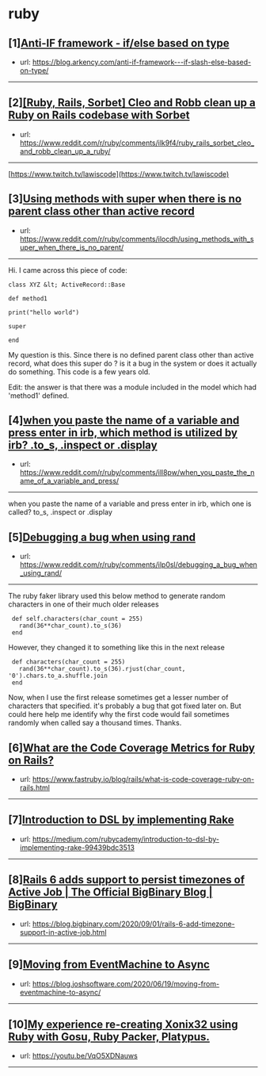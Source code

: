 # ruby
## [1][Anti-IF framework - if/else based on type](https://www.reddit.com/r/ruby/comments/ilt25m/antiif_framework_ifelse_based_on_type/)
- url: https://blog.arkency.com/anti-if-framework---if-slash-else-based-on-type/
---

## [2][[Ruby, Rails, Sorbet] Cleo and Robb clean up a Ruby on Rails codebase with Sorbet](https://www.reddit.com/r/ruby/comments/ilk9f4/ruby_rails_sorbet_cleo_and_robb_clean_up_a_ruby/)
- url: https://www.reddit.com/r/ruby/comments/ilk9f4/ruby_rails_sorbet_cleo_and_robb_clean_up_a_ruby/
---
[https://www.twitch.tv/lawiscode](https://www.twitch.tv/lawiscode)
## [3][Using methods with super when there is no parent class other than active record](https://www.reddit.com/r/ruby/comments/ilocdh/using_methods_with_super_when_there_is_no_parent/)
- url: https://www.reddit.com/r/ruby/comments/ilocdh/using_methods_with_super_when_there_is_no_parent/
---
Hi. I came across this piece of code:

`class XYZ &lt; ActiveRecord::Base`

  `def method1`

`print("hello world")`

`super`

  `end`

My question is this. Since there is no defined parent class other than active record, what does this super do ? is it a bug in the system or does it actually do something. This code is a few years old.

Edit: the answer is that there was a module included in the model which had 'method1' defined.
## [4][when you paste the name of a variable and press enter in irb, which method is utilized by irb? .to_s, .inspect or .display](https://www.reddit.com/r/ruby/comments/ill8pw/when_you_paste_the_name_of_a_variable_and_press/)
- url: https://www.reddit.com/r/ruby/comments/ill8pw/when_you_paste_the_name_of_a_variable_and_press/
---
when you paste the name of a variable and press enter in irb, which one is called? to\_s, .inspect or .display
## [5][Debugging a bug when using rand](https://www.reddit.com/r/ruby/comments/ilp0sl/debugging_a_bug_when_using_rand/)
- url: https://www.reddit.com/r/ruby/comments/ilp0sl/debugging_a_bug_when_using_rand/
---
The ruby faker library used this below method to generate random characters in one of their much older releases

     def self.characters(char_count = 255)
       rand(36**char_count).to_s(36)
     end

However, they changed it to something like this in the next release

     def characters(char_count = 255)
       rand(36**char_count).to_s(36).rjust(char_count, '0').chars.to_a.shuffle.join
     end 

Now, when I use the first release sometimes get a lesser number of characters that specified. it's probably a bug that got fixed later on. But could here help me identify why the first code would fail sometimes randomly when called say a thousand times. Thanks.
## [6][What are the Code Coverage Metrics for Ruby on Rails?](https://www.reddit.com/r/ruby/comments/il7r5h/what_are_the_code_coverage_metrics_for_ruby_on/)
- url: https://www.fastruby.io/blog/rails/what-is-code-coverage-ruby-on-rails.html
---

## [7][Introduction to DSL by implementing Rake](https://www.reddit.com/r/ruby/comments/il40do/introduction_to_dsl_by_implementing_rake/)
- url: https://medium.com/rubycademy/introduction-to-dsl-by-implementing-rake-99439bdc3513
---

## [8][Rails 6 adds support to persist timezones of Active Job | The Official BigBinary Blog | BigBinary](https://www.reddit.com/r/ruby/comments/il2gy4/rails_6_adds_support_to_persist_timezones_of/)
- url: https://blog.bigbinary.com/2020/09/01/rails-6-add-timezone-support-in-active-job.html
---

## [9][Moving from EventMachine to Async](https://www.reddit.com/r/ruby/comments/ikjcux/moving_from_eventmachine_to_async/)
- url: https://blog.joshsoftware.com/2020/06/19/moving-from-eventmachine-to-async/
---

## [10][My experience re-creating Xonix32 using Ruby with Gosu, Ruby Packer, Platypus.](https://www.reddit.com/r/ruby/comments/ikhvga/my_experience_recreating_xonix32_using_ruby_with/)
- url: https://youtu.be/VqO5XDNauws
---

